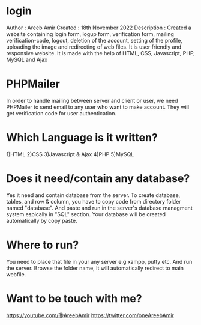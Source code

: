 # login
Author : Areeb Amir
Created : 18th November 2022
Description : Created a website containing login form, logup form, verification form, mailing verification-code, logout, deletion of the account, setting of the profile, uploading the image and redirecting of web files. It is user friendly and responsive website. It is made with the help of HTML, CSS, Javascript, PHP, MySQL and Ajax 

# PHPMailer
In order to handle mailing between server and client or user, we need PHPMailer to send email to any user who want to make account. They will get verification code for user authentication.

# Which Language is it written?
1)HTML
2)CSS
3)Javascript & Ajax
4)PHP
5)MySQL

# Does it need/contain any database?
Yes it need and contain database from the server. To create database, tables, and row & column, you have to copy code from directory folder named "database". And paste and run in the server's database managment system espically in "SQL" section. Your database will be created automatically by copy paste.

# Where to run?
You need to place that file in your any server e.g xampp, putty etc. And run the server. Browse the folder name, It will automatically redirect to main webfile.

# Want to be touch with me?
https://youtube.com/@AreebAmir
https://twitter.com/oneAreebAmir
